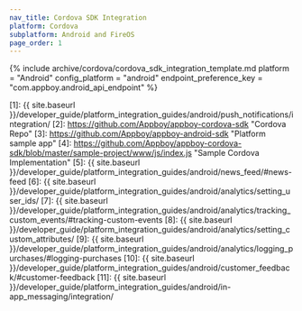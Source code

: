 ```yaml
---
nav_title: Cordova SDK Integration
platform: Cordova
subplatform: Android and FireOS
page_order: 1
---
```


{% include archive/cordova/cordova_sdk_integration_template.md
    platform = "Android"
    config_platform = "android"
    endpoint_preference_key = "com.appboy.android_api_endpoint"
%}

[1]: {{ site.baseurl }}/developer_guide/platform_integration_guides/android/push_notifications/integration/
[2]: https://github.com/Appboy/appboy-cordova-sdk "Cordova Repo"
[3]: https://github.com/Appboy/appboy-android-sdk "Platform sample app"
[4]: https://github.com/Appboy/appboy-cordova-sdk/blob/master/sample-project/www/js/index.js "Sample Cordova Implementation"
[5]: {{ site.baseurl }}/developer_guide/platform_integration_guides/android/news_feed/#news-feed
[6]: {{ site.baseurl }}/developer_guide/platform_integration_guides/android/analytics/setting_user_ids/
[7]: {{ site.baseurl }}/developer_guide/platform_integration_guides/android/analytics/tracking_custom_events/#tracking-custom-events
[8]: {{ site.baseurl }}/developer_guide/platform_integration_guides/android/analytics/setting_custom_attributes/
[9]: {{ site.baseurl }}/developer_guide/platform_integration_guides/android/analytics/logging_purchases/#logging-purchases
[10]: {{ site.baseurl }}/developer_guide/platform_integration_guides/android/customer_feedback/#customer-feedback
[11]: {{ site.baseurl }}/developer_guide/platform_integration_guides/android/in-app_messaging/integration/
